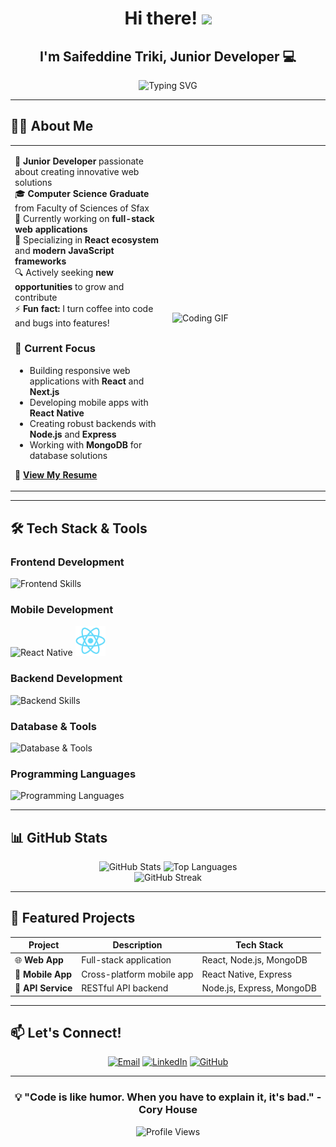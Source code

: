<div align="center">
  
# Hi there! <img src="https://user-images.githubusercontent.com/42378118/110234147-e3259600-7f4e-11eb-95be-0c4047144dea.gif" width="30">

## I'm Saifeddine Triki, Junior Developer 💻

<img src="https://readme-typing-svg.herokuapp.com?font=Fira+Code&pause=1000&color=36BCF7&center=true&vCenter=true&width=435&lines=Junior+Full+Stack+Developer;Always+learning+new+things;Building+amazing+projects!" alt="Typing SVG" />

</div>

---

## 👨‍💻 About Me

<table>
<tr>
<td width="50%">

🚀 **Junior Developer** passionate about creating innovative web solutions  
🎓 **Computer Science Graduate** from Faculty of Sciences of Sfax  
💼 Currently working on **full-stack web applications**  
🌱 Specializing in **React ecosystem** and **modern JavaScript frameworks**  
🔍 Actively seeking **new opportunities** to grow and contribute  
⚡ **Fun fact:** I turn coffee into code and bugs into features!  

### 🎯 Current Focus
- Building responsive web applications with **React** and **Next.js**
- Developing mobile apps with **React Native**
- Creating robust backends with **Node.js** and **Express**
- Working with **MongoDB** for database solutions

📄 **[View My Resume](https://drive.google.com/file/d/1gWpWqRwzok_l6LeJBD6vYMX5k3HeJKJr/view)**

</td>
<td width="50%">

<img src="https://media.giphy.com/media/SWoSkN6DxTszqIKEqv/giphy.gif" alt="Coding GIF" width="400">

</td>
</tr>
</table>

---

## 🛠️ Tech Stack & Tools

### Frontend Development
<p>
  <img src="https://skillicons.dev/icons?i=html,css,js,react,nextjs" alt="Frontend Skills" />
</p>

### Mobile Development
<p>
  <img src="https://skillicons.dev/icons?i=react" alt="React Native" />
  <img src="https://raw.githubusercontent.com/devicons/devicon/master/icons/react/react-original.svg" alt="React Native" width="48" height="48"/>
</p>

### Backend Development
<p>
  <img src="https://skillicons.dev/icons?i=nodejs,express,php,python" alt="Backend Skills" />
</p>

### Database & Tools
<p>
  <img src="https://skillicons.dev/icons?i=mongodb,mysql,git,gcp" alt="Database & Tools" />
</p>

### Programming Languages
<p>
  <img src="https://skillicons.dev/icons?i=js,python,php,c" alt="Programming Languages" />
</p>

---

## 📊 GitHub Stats

<div align="center">
  <img src="https://github-readme-stats.vercel.app/api?username=saiftriki&show_icons=true&theme=tokyonight&hide_border=true&count_private=true" alt="GitHub Stats" height="165">
  <img src="https://github-readme-stats.vercel.app/api/top-langs/?username=saiftriki&layout=compact&theme=tokyonight&hide_border=true" alt="Top Languages" height="165">
</div>

<div align="center">
  <img src="https://github-readme-streak-stats.herokuapp.com/?user=saiftriki&theme=tokyonight&hide_border=true" alt="GitHub Streak" />
</div>

---

## 🚀 Featured Projects

<div align="center">
  
| Project | Description | Tech Stack |
|---------|-------------|------------|
| 🌐 **Web App** | Full-stack application | React, Node.js, MongoDB |
| 📱 **Mobile App** | Cross-platform mobile app | React Native, Express |
| 🔧 **API Service** | RESTful API backend | Node.js, Express, MongoDB |

</div>

---

## 📫 Let's Connect!

<div align="center">
  
[![Email](https://img.shields.io/badge/Email-saiftriki17%40gmail.com-red?style=for-the-badge&logo=gmail&logoColor=white)](mailto:saiftriki17@gmail.com)
[![LinkedIn](https://img.shields.io/badge/LinkedIn-Connect-blue?style=for-the-badge&logo=linkedin&logoColor=white)](https://linkedin.com/in/saiftriki)
[![GitHub](https://img.shields.io/badge/GitHub-Follow-black?style=for-the-badge&logo=github&logoColor=white)](https://github.com/saiftriki)

</div>

---

<div align="center">
  
### 💡 "Code is like humor. When you have to explain it, it's bad." - Cory House

<img src="https://komarev.com/ghpvc/?username=saiftriki&color=blueviolet&style=flat-square&label=Profile+Views" alt="Profile Views" />

</div>
